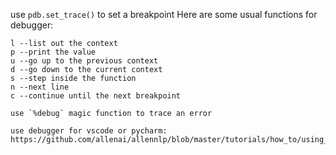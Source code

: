 use `pdb.set_trace()` to set a breakpoint
Here are some usual functions for debugger:
```
l --list out the context
p --print the value
u --go up to the previous context
d --go down to the current context
s --step inside the function
n --next line
c --continue until the next breakpoint

use `%debug` magic function to trace an error

use debugger for vscode or pycharm: https://github.com/allenai/allennlp/blob/master/tutorials/how_to/using_a_debugger.md
